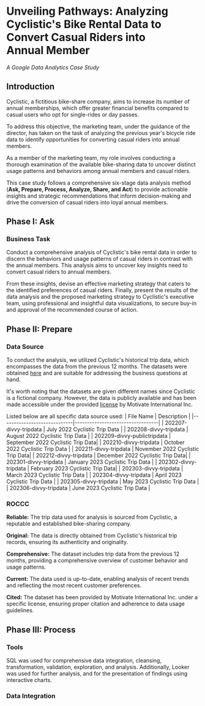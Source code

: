 # Unveiling Pathways: Analyzing Cyclistic's Bike Rental Data to Convert Casual Riders into Annual Member
_A Google Data Analytics Case Study_
## Introduction
Cyclistic, a fictitious bike-share company, aims to increase its number of annual memberships, which offer greater financial benefits compared to casual users who opt for single-rides or day passes.

To address this objective, the marketing team, under the guidance of the director, has taken on the task of analyzing the previous year's bicycle ride data to identify opportunities for converting casual riders into annual members.

As a member of the marketing team, my role involves conducting a thorough examination of the available bike-sharing data to uncover distinct usage patterns and behaviors among annual members and casual riders.

This case study follows a comprehensive six-stage data analysis method (__Ask, Prepare, Process, Analyze, Share, and Act__) to provide actionable insights and strategic recommendations that inform decision-making and drive the conversion of casual riders into loyal annual members.
## Phase I: Ask
### Business Task
Conduct a comprehensive analysis of Cyclistic's bike rental data in order to discern the behaviors and usage patterns of casual riders in contrast with the annual members. This analysis aims to uncover key insights need to convert casual riders to annual members.

From these insights, devise an effective marketing strategy that caters to the identified preferences of casual riders. Finally, present the results of the data analysis and the proposed marketing strategy to Cyclistic's executive team, using professional and insightful data visualizations, to secure buy-in and approval of the recommended course of action.
## Phase II: Prepare
### Data Source
To conduct the analysis, we utilized Cyclistic's historical trip data, which encompasses the data from the previous 12 months. The datasets were obtained [here](https://divvy-tripdata.s3.amazonaws.com/index.html) and are suitable for addressing the business questions at hand.

It's worth noting that the datasets are given different names since Cyclistic is a fictional company. However, the data is publicly available and has been made accessible under the provided [license](https://www.divvybikes.com/data-license-agreement) by Motivate International Inc.

Listed below are all specific data source used:
| File Name                   | Description                      |
|-----------------------------|----------------------------------|
| 202207-divvy-tripdata       | July 2022 Cyclistic Trip Data    |
| 202208-divvy-tripdata       | August 2022 Cyclistic Trip Data  |
| 202209-divvy-publictripdata | September 2022 Cyclistic Trip Data|
| 202210-divvy-tripdata       | October 2022 Cyclistic Trip Data |
| 202211-divvy-tripdata       | November 2022 Cyclistic Trip Data|
| 202212-divvy-tripdata       | December 2022 Cyclistic Trip Data|
| 202301-divvy-tripdata       | January 2023 Cyclistic Trip Data |
| 202302-divvy-tripdata       | February 2023 Cyclistic Trip Data|
| 202303-divvy-tripdata       | March 2023 Cyclistic Trip Data   |
| 202304-divvy-tripdata       | April 2023 Cyclistic Trip Data   |
| 202305-divvy-tripdata       | May 2023 Cyclistic Trip Data     |
| 202306-divvy-tripdata       | June 2023 Cyclistic Trip Data    |
### ROCCC
__Reliable:__ The trip data used for analysis is sourced from Cyclistic, a reputable and established bike-sharing company.

__Original:__ The data is directly obtained from Cyclistic's historical trip records, ensuring its authenticity and originality.

__Comprehensive:__ The dataset includes trip data from the previous 12 months, providing a comprehensive overview of customer behavior and usage patterns.

__Current:__ The data used is up-to-date, enabling analysis of recent trends and reflecting the most recent customer preferences.

__Cited:__ The dataset has been provided by Motivate International Inc. under a specific license, ensuring proper citation and adherence to data usage guidelines.
## Phase III: Process
### Tools
SQL was used for comprehensive data integration, cleansing, transformation, validation, exploration, and analysis. Additionally, Looker was used for further analysis, and for the presentation of findings using interactive charts.
### Data Integration
